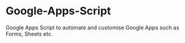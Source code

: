 # Google-Apps-Script
Google Apps Script to automate and customise Google Apps such as Forms, Sheets etc.
